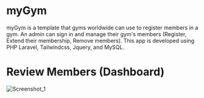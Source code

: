 # myGym

myGym is a template that gyms worldwide can use to register members in a gym. An admin can sign in and manage their gym's members (Register, Extend their membership, Remove members). This app is developed using PHP Laravel, Tailwindcss, Jquery, and MySQL.

# Review Members (Dashboard)
![Screenshot_1](https://github.com/AbdulelahAdam/myGym/assets/58626327/e66c37fa-98b0-4197-a72e-438457e91086)
